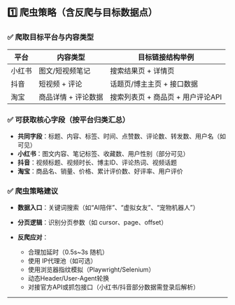

## 1️⃣ 爬虫策略（含反爬与目标数据点）

### ✅ 爬取目标平台与内容类型

| 平台  | 内容类型        | 目标链接结构举例              |
| --- | ----------- | --------------------- |
| 小红书 | 图文/短视频笔记    | 搜索结果页 + 详情页           |
| 抖音  | 短视频 + 评论    | 话题页/博主主页 + 接口数据       |
| 淘宝  | 商品详情 + 评论数据 | 搜索列表页 + 商品页 + 用户评论API |

### ✅ 可获取核心字段（按平台归类汇总）

* **共同字段**：标题、内容、标签、时间、点赞数、评论数、转发数、用户名（如可见）
* **小红书**：图文内容、笔记标签、收藏数、用户性别（部分可见）
* **抖音**：视频标题、视频时长、博主ID、评论热词、视频话题
* **淘宝**：商品名、销量、价格、累计评价数、好评率、用户评价

### ✅ 爬虫策略建议

* **数据入口**：关键词搜索（如“AI陪伴”、“虚拟女友”、“宠物机器人”）
* **分页逻辑**：识别分页参数（如 cursor、page、offset）
* **反爬应对**：

  * 合理加延时（0.5s\~3s 随机）
  * 使用 IP代理池（如可选）
  * 使用浏览器指纹模拟（Playwright/Selenium）
  * 动态Header/User-Agent轮换
  * 对接官方API或抓包接口（小红书/抖音部分数据需登录后解析）

---

